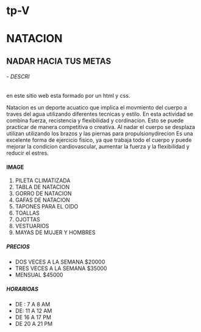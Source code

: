 # tp-V
# NATACION
## NADAR HACIA TUS METAS
###### - DESCRI
en este sitio web esta formado por un html y css.

Natacion es un deporte acuatico que implica el movmiento del cuerpo a traves del agua utilizando diferentes tecnicas y estilo.
En esta actividad se combina fuerza, recistencia y flexibilidad y cordinacion.
Esto se puede practicar de manera competitiva o creativa.
Al nadar el cuerpo se desplaza utilizan utilizando los brazos y las piernas para propulsionydirecion
Es una excelente forma de ejercicio fisico, ya que trabaja todo el cuerpo y puede mejorar la condicion cardiovascular, aumentar la fuerza y la flexibilidad y reducir el estres.

#### IMAGE
1. PILETA CLIMATIZADA
1. TABLA DE NATACION
1. GORRO DE NATACION
1. GAFAS DE NATACION
1. TAPONES PARA EL OIDO
1. TOALLAS
1. OJOTTAS
1. VESTUARIOS
1. MAYAS DE MUJER Y HOMBRES
##### PRECIOS
- DOS VECES A LA SEMANA $20000
- TRES VECES A LA SEMANA $35000
- MENSUAL $45000
##### HORARIOAS
- DE : 7 A 8 AM
- DE: 11 A 12 AM
- DE 16 A 17 PM
- DE 20 A 21 PM




